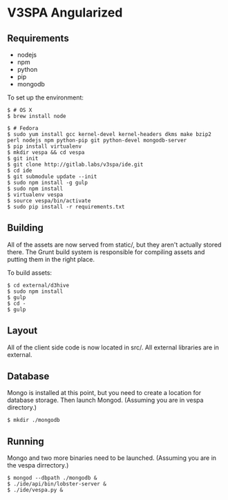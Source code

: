 V3SPA Angularized
=================
## Requirements

- nodejs
- npm
- python
- pip
- mongodb

To set up the environment:

    $ # OS X
    $ brew install node 

    $ # Fedora
    $ sudo yum install gcc kernel-devel kernel-headers dkms make bzip2 perl nodejs npm python-pip git python-devel mongodb-server
    $ pip install virtualenv
    $ mkdir vespa && cd vespa
    $ git init
    $ git clone http://gitlab.labs/v3spa/ide.git
    $ cd ide
    $ git submodule update --init
    $ sudo npm install -g gulp
    $ sudo npm install
    $ virtualenv vespa
    $ source vespa/bin/activate
    $ sudo pip install -r requirements.txt 

## Building 

All of the assets are now served from static/, but they aren't
actually stored there. The Grunt build system is responsible for
compiling assets and putting them in the right place.

To build assets:

    $ cd external/d3hive
    $ sudo npm install 
    $ gulp
    $ cd -
    $ gulp

## Layout

All of the client side code is now located in src/. All external
libraries are in external.

## Database

Mongo is installed at this point, but you need to create a location
for database storage. Then launch Mongod. 
(Assuming you are in vespa directory.)

    $ mkdir ./mongodb
    
## Running

Mongo and two more binaries need to be launched. 
(Assuming you are in the vespa dirrectory.)

    $ mongod --dbpath ./mongodb &
    $ ./ide/api/bin/lobster-server &
    $ ./ide/vespa.py &